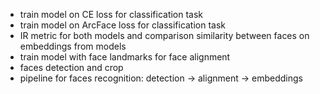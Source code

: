 
* train model on CE loss for classification task
* train model on ArcFace loss for classification task
* IR metric for both models and comparison similarity between faces on embeddings from models
* train model with face landmarks for face alignment
* faces detection and crop
* pipeline for faces recognition: detection -> alignment -> embeddings
